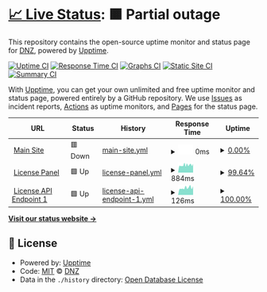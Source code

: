# [📈 Live Status](https://demo.upptime.js.org): <!--live status--> **🟧 Partial outage**

This repository contains the open-source uptime monitor and status page for [DNZ](https://demo.upptime.js.org), powered by [Upptime](https://github.com/upptime/upptime).

[![Uptime CI](https://github.com/DNZ-WTF/uptime/workflows/Uptime%20CI/badge.svg)](https://github.com/DNZ-WTF/uptime/actions?query=workflow%3A%22Uptime+CI%22)
[![Response Time CI](https://github.com/DNZ-WTF/uptime/workflows/Response%20Time%20CI/badge.svg)](https://github.com/DNZ-WTF/uptime/actions?query=workflow%3A%22Response+Time+CI%22)
[![Graphs CI](https://github.com/DNZ-WTF/uptime/workflows/Graphs%20CI/badge.svg)](https://github.com/DNZ-WTF/uptime/actions?query=workflow%3A%22Graphs+CI%22)
[![Static Site CI](https://github.com/DNZ-WTF/uptime/workflows/Static%20Site%20CI/badge.svg)](https://github.com/DNZ-WTF/uptime/actions?query=workflow%3A%22Static+Site+CI%22)
[![Summary CI](https://github.com/DNZ-WTF/uptime/workflows/Summary%20CI/badge.svg)](https://github.com/DNZ-WTF/uptime/actions?query=workflow%3A%22Summary+CI%22)

With [Upptime](https://upptime.js.org), you can get your own unlimited and free uptime monitor and status page, powered entirely by a GitHub repository. We use [Issues](https://github.com/DNZ-WTF/uptime/issues) as incident reports, [Actions](https://github.com/DNZ-WTF/uptime/actions) as uptime monitors, and [Pages](https://demo.upptime.js.org) for the status page.

<!--start: status pages-->
<!-- This summary is generated by Upptime (https://github.com/upptime/upptime) -->
<!-- Do not edit this manually, your changes will be overwritten -->
<!-- prettier-ignore -->
| URL | Status | History | Response Time | Uptime |
| --- | ------ | ------- | ------------- | ------ |
| <img alt="" src="https://favicons.githubusercontent.com/dnz.wtf" height="13"> [Main Site](https://dnz.wtf) | 🟥 Down | [main-site.yml](https://github.com/DNZ-WTF/uptime/commits/HEAD/history/main-site.yml) | <details><summary><img alt="Response time graph" src="./graphs/main-site/response-time-week.png" height="20"> 0ms</summary><br><a href="https://status.dnz.wtf/history/main-site"><img alt="Response time 0" src="https://img.shields.io/endpoint?url=https%3A%2F%2Fraw.githubusercontent.com%2FDNZ-WTF%2Fuptime%2FHEAD%2Fapi%2Fmain-site%2Fresponse-time.json"></a><br><a href="https://status.dnz.wtf/history/main-site"><img alt="24-hour response time 0" src="https://img.shields.io/endpoint?url=https%3A%2F%2Fraw.githubusercontent.com%2FDNZ-WTF%2Fuptime%2FHEAD%2Fapi%2Fmain-site%2Fresponse-time-day.json"></a><br><a href="https://status.dnz.wtf/history/main-site"><img alt="7-day response time 0" src="https://img.shields.io/endpoint?url=https%3A%2F%2Fraw.githubusercontent.com%2FDNZ-WTF%2Fuptime%2FHEAD%2Fapi%2Fmain-site%2Fresponse-time-week.json"></a><br><a href="https://status.dnz.wtf/history/main-site"><img alt="30-day response time 0" src="https://img.shields.io/endpoint?url=https%3A%2F%2Fraw.githubusercontent.com%2FDNZ-WTF%2Fuptime%2FHEAD%2Fapi%2Fmain-site%2Fresponse-time-month.json"></a><br><a href="https://status.dnz.wtf/history/main-site"><img alt="1-year response time 0" src="https://img.shields.io/endpoint?url=https%3A%2F%2Fraw.githubusercontent.com%2FDNZ-WTF%2Fuptime%2FHEAD%2Fapi%2Fmain-site%2Fresponse-time-year.json"></a></details> | <details><summary><a href="https://status.dnz.wtf/history/main-site">0.00%</a></summary><a href="https://status.dnz.wtf/history/main-site"><img alt="All-time uptime 0.00%" src="https://img.shields.io/endpoint?url=https%3A%2F%2Fraw.githubusercontent.com%2FDNZ-WTF%2Fuptime%2FHEAD%2Fapi%2Fmain-site%2Fuptime.json"></a><br><a href="https://status.dnz.wtf/history/main-site"><img alt="24-hour uptime 0.00%" src="https://img.shields.io/endpoint?url=https%3A%2F%2Fraw.githubusercontent.com%2FDNZ-WTF%2Fuptime%2FHEAD%2Fapi%2Fmain-site%2Fuptime-day.json"></a><br><a href="https://status.dnz.wtf/history/main-site"><img alt="7-day uptime 0.00%" src="https://img.shields.io/endpoint?url=https%3A%2F%2Fraw.githubusercontent.com%2FDNZ-WTF%2Fuptime%2FHEAD%2Fapi%2Fmain-site%2Fuptime-week.json"></a><br><a href="https://status.dnz.wtf/history/main-site"><img alt="30-day uptime 0.00%" src="https://img.shields.io/endpoint?url=https%3A%2F%2Fraw.githubusercontent.com%2FDNZ-WTF%2Fuptime%2FHEAD%2Fapi%2Fmain-site%2Fuptime-month.json"></a><br><a href="https://status.dnz.wtf/history/main-site"><img alt="1-year uptime 0.00%" src="https://img.shields.io/endpoint?url=https%3A%2F%2Fraw.githubusercontent.com%2FDNZ-WTF%2Fuptime%2FHEAD%2Fapi%2Fmain-site%2Fuptime-year.json"></a></details>
| <img alt="" src="https://favicons.githubusercontent.com/license.dnz.wtf" height="13"> [License Panel](https://license.dnz.wtf) | 🟩 Up | [license-panel.yml](https://github.com/DNZ-WTF/uptime/commits/HEAD/history/license-panel.yml) | <details><summary><img alt="Response time graph" src="./graphs/license-panel/response-time-week.png" height="20"> 884ms</summary><br><a href="https://status.dnz.wtf/history/license-panel"><img alt="Response time 884" src="https://img.shields.io/endpoint?url=https%3A%2F%2Fraw.githubusercontent.com%2FDNZ-WTF%2Fuptime%2FHEAD%2Fapi%2Flicense-panel%2Fresponse-time.json"></a><br><a href="https://status.dnz.wtf/history/license-panel"><img alt="24-hour response time 1013" src="https://img.shields.io/endpoint?url=https%3A%2F%2Fraw.githubusercontent.com%2FDNZ-WTF%2Fuptime%2FHEAD%2Fapi%2Flicense-panel%2Fresponse-time-day.json"></a><br><a href="https://status.dnz.wtf/history/license-panel"><img alt="7-day response time 884" src="https://img.shields.io/endpoint?url=https%3A%2F%2Fraw.githubusercontent.com%2FDNZ-WTF%2Fuptime%2FHEAD%2Fapi%2Flicense-panel%2Fresponse-time-week.json"></a><br><a href="https://status.dnz.wtf/history/license-panel"><img alt="30-day response time 884" src="https://img.shields.io/endpoint?url=https%3A%2F%2Fraw.githubusercontent.com%2FDNZ-WTF%2Fuptime%2FHEAD%2Fapi%2Flicense-panel%2Fresponse-time-month.json"></a><br><a href="https://status.dnz.wtf/history/license-panel"><img alt="1-year response time 884" src="https://img.shields.io/endpoint?url=https%3A%2F%2Fraw.githubusercontent.com%2FDNZ-WTF%2Fuptime%2FHEAD%2Fapi%2Flicense-panel%2Fresponse-time-year.json"></a></details> | <details><summary><a href="https://status.dnz.wtf/history/license-panel">99.64%</a></summary><a href="https://status.dnz.wtf/history/license-panel"><img alt="All-time uptime 99.64%" src="https://img.shields.io/endpoint?url=https%3A%2F%2Fraw.githubusercontent.com%2FDNZ-WTF%2Fuptime%2FHEAD%2Fapi%2Flicense-panel%2Fuptime.json"></a><br><a href="https://status.dnz.wtf/history/license-panel"><img alt="24-hour uptime 100.00%" src="https://img.shields.io/endpoint?url=https%3A%2F%2Fraw.githubusercontent.com%2FDNZ-WTF%2Fuptime%2FHEAD%2Fapi%2Flicense-panel%2Fuptime-day.json"></a><br><a href="https://status.dnz.wtf/history/license-panel"><img alt="7-day uptime 99.64%" src="https://img.shields.io/endpoint?url=https%3A%2F%2Fraw.githubusercontent.com%2FDNZ-WTF%2Fuptime%2FHEAD%2Fapi%2Flicense-panel%2Fuptime-week.json"></a><br><a href="https://status.dnz.wtf/history/license-panel"><img alt="30-day uptime 99.64%" src="https://img.shields.io/endpoint?url=https%3A%2F%2Fraw.githubusercontent.com%2FDNZ-WTF%2Fuptime%2FHEAD%2Fapi%2Flicense-panel%2Fuptime-month.json"></a><br><a href="https://status.dnz.wtf/history/license-panel"><img alt="1-year uptime 99.64%" src="https://img.shields.io/endpoint?url=https%3A%2F%2Fraw.githubusercontent.com%2FDNZ-WTF%2Fuptime%2FHEAD%2Fapi%2Flicense-panel%2Fuptime-year.json"></a></details>
| <img alt="" src="https://favicons.githubusercontent.com/license.dnz.wtf" height="13"> [License API Endpoint 1](https://license.dnz.wtf/auth/api) | 🟩 Up | [license-api-endpoint-1.yml](https://github.com/DNZ-WTF/uptime/commits/HEAD/history/license-api-endpoint-1.yml) | <details><summary><img alt="Response time graph" src="./graphs/license-api-endpoint-1/response-time-week.png" height="20"> 126ms</summary><br><a href="https://status.dnz.wtf/history/license-api-endpoint-1"><img alt="Response time 126" src="https://img.shields.io/endpoint?url=https%3A%2F%2Fraw.githubusercontent.com%2FDNZ-WTF%2Fuptime%2FHEAD%2Fapi%2Flicense-api-endpoint-1%2Fresponse-time.json"></a><br><a href="https://status.dnz.wtf/history/license-api-endpoint-1"><img alt="24-hour response time 153" src="https://img.shields.io/endpoint?url=https%3A%2F%2Fraw.githubusercontent.com%2FDNZ-WTF%2Fuptime%2FHEAD%2Fapi%2Flicense-api-endpoint-1%2Fresponse-time-day.json"></a><br><a href="https://status.dnz.wtf/history/license-api-endpoint-1"><img alt="7-day response time 126" src="https://img.shields.io/endpoint?url=https%3A%2F%2Fraw.githubusercontent.com%2FDNZ-WTF%2Fuptime%2FHEAD%2Fapi%2Flicense-api-endpoint-1%2Fresponse-time-week.json"></a><br><a href="https://status.dnz.wtf/history/license-api-endpoint-1"><img alt="30-day response time 126" src="https://img.shields.io/endpoint?url=https%3A%2F%2Fraw.githubusercontent.com%2FDNZ-WTF%2Fuptime%2FHEAD%2Fapi%2Flicense-api-endpoint-1%2Fresponse-time-month.json"></a><br><a href="https://status.dnz.wtf/history/license-api-endpoint-1"><img alt="1-year response time 126" src="https://img.shields.io/endpoint?url=https%3A%2F%2Fraw.githubusercontent.com%2FDNZ-WTF%2Fuptime%2FHEAD%2Fapi%2Flicense-api-endpoint-1%2Fresponse-time-year.json"></a></details> | <details><summary><a href="https://status.dnz.wtf/history/license-api-endpoint-1">100.00%</a></summary><a href="https://status.dnz.wtf/history/license-api-endpoint-1"><img alt="All-time uptime 100.00%" src="https://img.shields.io/endpoint?url=https%3A%2F%2Fraw.githubusercontent.com%2FDNZ-WTF%2Fuptime%2FHEAD%2Fapi%2Flicense-api-endpoint-1%2Fuptime.json"></a><br><a href="https://status.dnz.wtf/history/license-api-endpoint-1"><img alt="24-hour uptime 100.00%" src="https://img.shields.io/endpoint?url=https%3A%2F%2Fraw.githubusercontent.com%2FDNZ-WTF%2Fuptime%2FHEAD%2Fapi%2Flicense-api-endpoint-1%2Fuptime-day.json"></a><br><a href="https://status.dnz.wtf/history/license-api-endpoint-1"><img alt="7-day uptime 100.00%" src="https://img.shields.io/endpoint?url=https%3A%2F%2Fraw.githubusercontent.com%2FDNZ-WTF%2Fuptime%2FHEAD%2Fapi%2Flicense-api-endpoint-1%2Fuptime-week.json"></a><br><a href="https://status.dnz.wtf/history/license-api-endpoint-1"><img alt="30-day uptime 100.00%" src="https://img.shields.io/endpoint?url=https%3A%2F%2Fraw.githubusercontent.com%2FDNZ-WTF%2Fuptime%2FHEAD%2Fapi%2Flicense-api-endpoint-1%2Fuptime-month.json"></a><br><a href="https://status.dnz.wtf/history/license-api-endpoint-1"><img alt="1-year uptime 100.00%" src="https://img.shields.io/endpoint?url=https%3A%2F%2Fraw.githubusercontent.com%2FDNZ-WTF%2Fuptime%2FHEAD%2Fapi%2Flicense-api-endpoint-1%2Fuptime-year.json"></a></details>

<!--end: status pages-->

[**Visit our status website →**](https://demo.upptime.js.org)

## 📄 License

- Powered by: [Upptime](https://github.com/upptime/upptime)
- Code: [MIT](./LICENSE) © [DNZ](https://demo.upptime.js.org)
- Data in the `./history` directory: [Open Database License](https://opendatacommons.org/licenses/odbl/1-0/)
